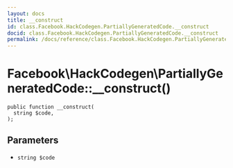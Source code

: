 ```yaml
---
layout: docs
title: __construct
id: class.Facebook.HackCodegen.PartiallyGeneratedCode.__construct
docid: class.Facebook.HackCodegen.PartiallyGeneratedCode.__construct
permalink: /docs/reference/class.Facebook.HackCodegen.PartiallyGeneratedCode.__construct.md
---
```

# Facebook\\HackCodegen\\PartiallyGeneratedCode::__construct()




``` Hack
public function __construct(
  string $code,
);
```




## Parameters




* ` string $code `